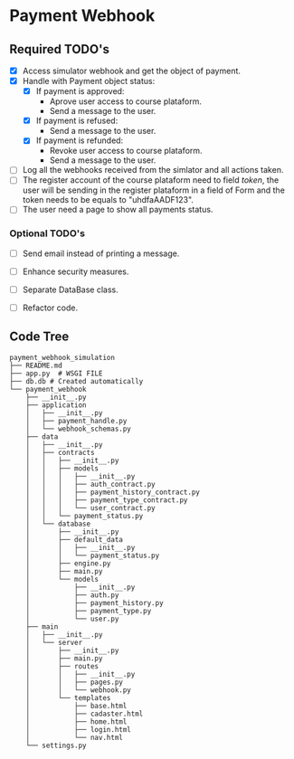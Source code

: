 # Payment Webhook

## Required TODO's

- [x] Access simulator webhook and get the object of payment.
- [x] Handle with Payment object status:
    - [x] If payment is approved:
        - Aprove user access to course plataform.
        - Send a message to the user.
    - [x] If payment is refused:
        - Send a message to the user.
    - [x] If payment is refunded:
        - Revoke user access to course plataform.
        - Send a message to the user.
- [ ] Log all the webhooks received from the simlator and all actions taken.
- [ ] The register account of the course plataform need to field *token*, the user will be sending in the register plataform in a field of Form and the token needs to be equals to "uhdfaAADF123".
- [ ] The user need a page to show all payments status.

### Optional TODO's

- [ ] Send email instead of printing a message.
- [ ] Enhance security measures.
- [ ] Separate DataBase class.
- [ ] Refactor code.


## Code Tree
```
payment_webhook_simulation
├── README.md
├── app.py  # WSGI FILE
├── db.db # Created automatically
└── payment_webhook
    ├── __init__.py
    ├── application
    │   ├── __init__.py
    │   ├── payment_handle.py
    │   └── webhook_schemas.py
    ├── data
    │   ├── __init__.py
    │   ├── contracts
    │   │   ├── __init__.py
    │   │   ├── models
    │   │   │   ├── __init__.py
    │   │   │   ├── auth_contract.py
    │   │   │   ├── payment_history_contract.py
    │   │   │   ├── payment_type_contract.py
    │   │   │   └── user_contract.py
    │   │   └── payment_status.py
    │   └── database
    │       ├── __init__.py
    │       ├── default_data
    │       │   ├── __init__.py
    │       │   └── payment_status.py
    │       ├── engine.py
    │       ├── main.py
    │       └── models
    │           ├── __init__.py
    │           ├── auth.py
    │           ├── payment_history.py
    │           ├── payment_type.py
    │           └── user.py
    ├── main
    │   ├── __init__.py
    │   └── server
    │       ├── __init__.py
    │       ├── main.py
    │       ├── routes
    │       │   ├── __init__.py
    │       │   ├── pages.py
    │       │   └── webhook.py
    │       └── templates
    │           ├── base.html
    │           ├── cadaster.html
    │           ├── home.html
    │           ├── login.html
    │           └── nav.html
    └── settings.py
```
